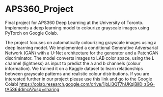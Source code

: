# APS360_Project
Final project for APS360 Deep Learning at the University of Toronto. Implements a deep learning model to colourize grayscale images using PyTorch on Google Colab.

The project focuses on automatically colourizing grayscale images using a deep learning model. We implemented a conditional Generative Adversarial Network (GAN) with a U-Net architecture for the generator and a PatchGAN discriminator. The model converts images to LAB color space, using the L channel (lightness) as input to predict the a and b channels (colour information). We trained it on a Kaggle dataset to learn relationships between grayscale patterns and realistic colour distributions. If you are interested further in our project please use this link and go to the Google Colab! https://colab.research.google.com/drive/1jbLl3QT7hUKqiBiID_zGG-tA5S64dmcA?usp=sharing
